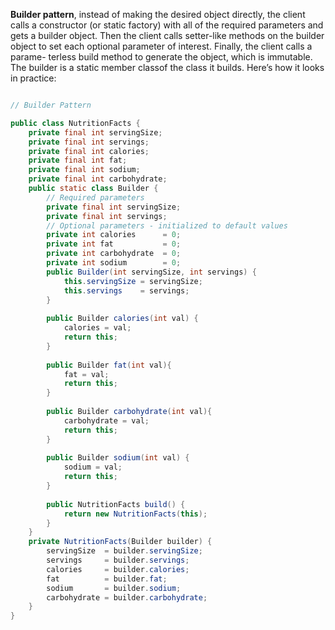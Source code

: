 
**Builder pattern**, instead of making the desired object directly, the client calls a constructor (or static factory) with all of the required parameters and gets a builder object. Then the client calls setter-like methods on the builder object to set each optional parameter of interest. Finally, the client calls a parame- terless build method to generate the object, which is immutable. The builder is a static member classof the class it builds. Here’s how it looks in practice:

```java

// Builder Pattern

public class NutritionFacts {
    private final int servingSize;
    private final int servings;
    private final int calories;
    private final int fat;
    private final int sodium;
    private final int carbohydrate;
    public static class Builder {
        // Required parameters
        private final int servingSize;
        private final int servings;
        // Optional parameters - initialized to default values
        private int calories      = 0;
        private int fat           = 0;
        private int carbohydrate  = 0;
        private int sodium        = 0;
        public Builder(int servingSize, int servings) {
            this.servingSize = servingSize;
            this.servings    = servings;
        }
        
        public Builder calories(int val) { 
            calories = val;      
            return this; 
        }
        
        public Builder fat(int val){ 
            fat = val;           
            return this; 
        }
        
        public Builder carbohydrate(int val){ 
            carbohydrate = val;  
            return this; 
        }
        
        public Builder sodium(int val) { 
            sodium = val;        
            return this; 
        }
        
        public NutritionFacts build() {
            return new NutritionFacts(this);
        } 
    }
    private NutritionFacts(Builder builder) {
        servingSize  = builder.servingSize;
        servings     = builder.servings;
        calories     = builder.calories;
        fat          = builder.fat;
        sodium       = builder.sodium;
        carbohydrate = builder.carbohydrate;
    } 
}
```